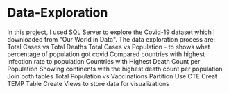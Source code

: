 # Data-Exploration
In this project, I used SQL Server to explore the Covid-19 dataset which I downloaded from "Our World in Data".
The data exploration process are:
Total Cases vs Total Deaths
Total Cases vs Population - to shows what percentage of population got covid
Compared countries with highest infection rate to population
Countries with Highest Death Count per Population
Showing continents with the highest death count per population
Join both tables
Total Population vs Vaccinations
Partition 
Use CTE
Creat TEMP Table
Create Views to store data for visualizations
